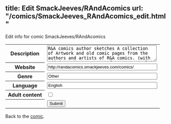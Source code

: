 title: Edit SmackJeeves/RAndAcomics
url: "/comics/SmackJeeves_RAndAcomics_edit.html"
---
Edit info for comic SmackJeeves/RAndAcomics

<form name="comic" action="http://gaepostmail.appspot.com/comic/" method="post">
<table class="comicinfo">
<tr>
<th>Description</th><td><textarea name="description" cols="40" rows="3">R&amp;A comics author sketches A collection of Artwork and old comic pages from the authors and artists of R&amp;A comics. (with added running commentry from yours truly) this comic also contains some sneak previews of upcoming comics and plans ;) This is mainly to show our fans what we do in our spare time when working away from our main projects. There are old comics in here (if anyone wants to continue them just drop us a message) Live comics: FootLoose (complete, old pages being redrawn) Scyth (on hold for re-scripting) Hidden comics: Paranormal S.P.P (goes live in September)</textarea></td>
</tr>
<tr>
<th>Website</th><td><input type="text" name="url" value="http://randacomics.smackjeeves.com/comics/" size="40"/></td>
</tr>
<tr>
<th>Genre</th><td><input type="text" name="genre" value="Other" size="40"/></td>
</tr>
<tr>
<th>Language</th><td><input type="text" name="language" value="English" size="40"/></td>
</tr>
<tr>
<th>Adult content</th><td><input type="checkbox" name="adult" value="adult" /></td>
</tr>
<tr>
<th></th><td>
<input type="hidden" name="comic" value="SmackJeeves_RAndAcomics" />
<input type="submit" name="submit" value="Submit" />
</td>
</tr>
</table>
</form>

Back to the [comic](SmackJeeves_RAndAcomics.html).

